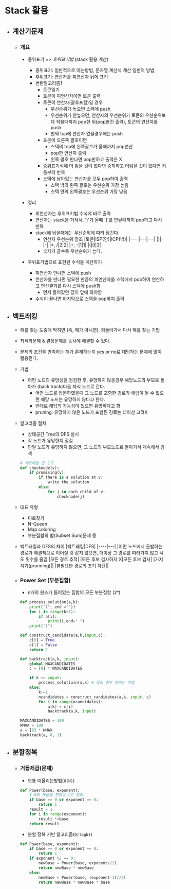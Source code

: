# Stack 활용

-   ## 계산기문제

    -   ### 개요

        -   중위표기 => _후위표기법_ (stack 활용 계산)
            -   중위표기: 일반적으로 아는방법, 문자열 계산식 계산 일반적 방법
            -   후위표기: 연산자를 피연산자 뒤에 표기
            -   변환알고리즘1
                -   토큰읽기
                -   토큰이 피연산자이면 토큰 출력
                -   토큰이 연산자(괄호포함)일 경우
                    -   우선순위가 높으면 스택에 push
                    -   우선순위가 안높으면, 연산자의 우선순위가 토큰의 우선순위보다 작을때까지 pop한 뒤(pop한건 출력), 토큰의 연산자를 push
                    -   만약 top에 연산자 없을경우에는 push
                -   토큰이 오른쪽 괄호이면
                    -   스택의 top에 왼쪽괄호가 올때까지 pop연산
                    -   pop한 연산자 출력
                    -   왼쪽 괄호 만나면 pop만하고 출력은 X
                -   중위표기식에 더 읽을 것이 없다면 중지하고 더읽을 것이 있다면 처음부터 반복
                -   스택에 남아있는 연산자를 모두 pop하여 출력
                    -   스택 밖의 왼쪽 괄호는 우선순위 가장 높음
                    -   스택 안의 왼쪽괄호는 우선순위 가장 낮음
        -   정리

            -   피연산자는 후위표기법 수식에 바로 출력
            -   연산자는 stack을 거쳐서, ')'가 올때 '('를 만날때까지 pop하고 다시 반복
            -   stack에 담을때에는 우선순위에 따라 담긴다.
                -   연산자 우선순위 참조
                    |토큰|ISP(안)|ICP(밖)|
                    |----|---|---|
                    |)|-|-|
                    |\*, /|2|2|
                    |+, -|1|1|
                    |(|0|3|
                -   숫자가 클수록 우선순위가 높다.

        -   후위표기법으로 표현된 수식을 계산하기
            -   피연산자 만나면 스택에 push
            -   연산자를 만나면 필요한 만큼의 피연산자를 스택에서 pop하여 연산하고 연산결과를 다시 스택에 push함
                -   먼저 들어갔던 값이 앞에 와야함
            -   수식이 끝나면 마지막으로 스택을 pop하여 출력

-   ## 백트래킹

    -   해를 찾는 도중에 막히면 (즉, 해가 아니면), 되돌아가서 다시 해를 찾는 기법
    -   최적화문제 & 결정문제를 동시에 해결할 수 있다.
    -   문제의 조건을 만족하는 해가 존재하는지 yes or no로 대답하는 문제에 많이 활용된다.
    -   기법
        -   어떤 노드의 유망성을 점검한 후, 유망하지 않을경우 해당노드의 부모로 돌아가 (back track)다음 자식 노드로 간다.
            -   어떤 노드를 방문하였을때 그 노드를 포함한 경로가 해답이 될 수 없으면 해당 노드는 유망하지 않다고 한다.
            -   반대로 해답의 가능성이 있으면 유망하다고 함
            -   pruning: 유망하지 않은 노드가 포함된 경로는 더이상 고려X
    -   알고리즘 절차
        -   상태공간 Tree의 DFS 실시
        -   각 노드가 유망한지 점검
        -   만일 노드가 유망하지 않으면, 그 노드의 부모노드로 돌아가서 계속해서 검색
        ```py
        # 백트래킹 큰 구조
        def checknode(v):
            if promising(v):
                if there is a solution at v:
                    write the solution
                else:
                    for j in each child of v:
                        checknode(j)
        ```
    -   대표 유형
        -   미로찾기
        -   N-Queen
        -   Map coloring
        -   부분집합의 합(Subset Sum)문제 등
    -   백트래킹과 DFS의 차이
        |백트래킹|DFS|
        |----|---|
        |어떤 노드에서 출발하는 경로가 해결책으로 이어질 것 같지 않으면, 더이상 그 경로를 따라가지 않고 시도 횟수를 줄임 |모든 경로 추적|
        |모든 후보 검사하지 X|모든 후보 검사|
        |가지치기(prunning)||
        |불필요한 경로의 조기 차단||

    -   ### Power Set (부분집합)

        -   n개의 원소가 들어있는 집합의 모든 부분집합 (2ⁿ)

        ```py
        def process_solution(a,k):
            print("(", end =""))
            for i in range(k+1):
                if a[i]:
                    print(i,end=" ")
            print(")")

        def construct_candidate(a,k,input,c):
            c[0] = True
            c[1] = False
            return 2

        def backtrack(a,k, input):
            global MAXCANDIDATES
            c = [0] * MAXCANDIDATES

            if k == input:
                process_solutioin(a,k) # 답일 경우 원하는 작업
            else:
                k+=1
                ncandidates = construct_candidates(a,k, input, c)
                for i in range(ncandidates):
                    a[k] = c[i]
                    backtrack(a,k, input)

        MAXCANDIDATES = 100
        NMAX = 100
        a = [0] * NMAX
        backtrack(a, 0, 3)
        ```

-   ## 분할정복
    -   ### 거듭제곱(문제)
        -   보통 떠올리는방법(`O(N)`)
        ```py
        def Power(base, exponent):
            # 0의 제곱을 편의상 1로 정의.
            if base == 0 or exponent == 0:
                return 1
            result = 1
            for i in range(exponent):
                result *=base
            return result
        ```
        -   분할 정복 기반 알고리즘(`O(logN)`)
        ```py
        def Power(base, exponent):
            if base == 0 or exponent == 0:
                return 1
            if exponent %2 == 0:
                newBase = Power(base, exponent//2)
                return newBase * newBase
            else:
                newBase = Power(base, (exponent-1)//2)
                return newBase * newBase * base
        ```
